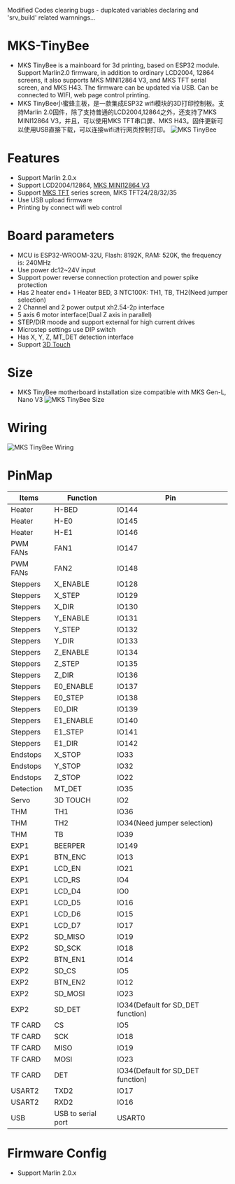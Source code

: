 Modified Codes clearing bugs - duplcated variables declaring and 'srv_build' related warnnings...

# MKS-TinyBee
  - MKS TinyBee is a mainboard for 3d printing, based on ESP32 module. Support Marlin2.0 firmware, in addition to ordinary LCD2004, 12864 screens, it also supports MKS MINI12864 V3, and MKS TFT serial screen, and MKS H43. The firmware can be updated via USB. Can be connected to WIFI, web page control printing. 
  - MKS TinyBee小蜜蜂主板，是一款集成ESP32 wifi模块的3D打印控制板。支持Marlin 2.0固件，除了支持普通的LCD2004,12864之外，还支持了MKS MINI12864 V3，并且，可以使用MKS TFT串口屏、MKS H43。固件更新可以使用USB直接下载，可以连接wifi进行网页控制打印。
    ![MKS TinyBee](https://github.com/makerbase-mks/MKS-TinyBee/blob/main/hardware/Image/MKS%20TinyBee%20V1.x.png)

# Features
  - Support Marlin 2.0.x
  - Support LCD2004/12864, [MKS MINI12864 V3](https://www.aliexpress.com/store/group/LCD/1047297_516922172.html?spm=a2g0o.detail.0.0.497c6bdbl6nCQJ)
  - Support [MKS TFT](https://www.aliexpress.com/store/group/TFT/1047297_516922169.html?spm=a2g0o.store_pc_groupList.pcShopHead_8325768.1_1_0) series screen, MKS TFT24/28/32/35
  - Use USB upload firmware
  - Printing by connect wifi web control

# Board parameters
  - MCU is ESP32-WROOM-32U, Flash: 8192K, RAM: 520K, the frequency is: 240MHz 
  - Use power dc12~24V input
  - Support power reverse connection protection and power spike protection
  - Has 2 heater end+ 1 Heater BED, 3 NTC100K: TH1, TB, TH2(Need jumper selection)
  - 2 Channel and 2 power output xh2.54-2p interface
  - 5 axis 6 motor interface(Dual Z axis in parallel)
  - STEP/DIR moode and support external for high current drives
  - Microstep settings use DIP switch
  - Has X, Y, Z, MT_DET detection interface
  - Support [3D Touch](https://www.aliexpress.com/store/group/Auto-bed-leveling-senor/1047297_516621299.html?spm=a2g0o.store_pc_groupList.pcShopHead_8325768.1_2_3)

# Size
  - MKS TinyBee motherboard installation size compatible with MKS Gen-L, Nano V3
    ![MKS TinyBee Size](https://github.com/makerbase-mks/MKS-TinyBee/blob/main/hardware/Image/MKS%20TinyBee%20V1.x%20Size.png)

# Wiring
  ![MKS TinyBee Wiring](https://github.com/makerbase-mks/MKS-TinyBee/blob/main/hardware/Image/MKS%20TinyBee%20V1.x%20Wiring.png)

# PinMap
  | Items      |  Function  | Pin |
  |------------|------------|------------|
  | Heater |   H-BED | IO144 |
  | Heater | H-E0 | IO145 |
  | Heater | H-E1 | IO146 |
  | PWM FANs | FAN1 | IO147 |
  | PWM FANs | FAN2 | IO148 |
  | Steppers | X_ENABLE | IO128 |
  | Steppers | X_STEP | IO129 |
  | Steppers | X_DIR | IO130 |
  | Steppers | Y_ENABLE | IO131 |
  | Steppers | Y_STEP | IO132 |
  | Steppers | Y_DIR | IO133 |
  | Steppers | Z_ENABLE | IO134 |
  | Steppers | Z_STEP | IO135 |
  | Steppers | Z_DIR | IO136 |
  | Steppers | E0_ENABLE | IO137 |
  | Steppers | E0_STEP | IO138 |
  | Steppers | E0_DIR | IO139 |
  | Steppers | E1_ENABLE | IO140 |
  | Steppers | E1_STEP | IO141 |
  | Steppers | E1_DIR | IO142 |
  | Endstops | X_STOP | IO33 |
  | Endstops | Y_STOP | IO32 |
  | Endstops | Z_STOP | IO22 |
  | Detection  | MT_DET | IO35 |
  | Servo | 3D TOUCH | IO2 |
  | THM | TH1 | IO36 |
  | THM | TH2 | IO34(Need jumper selection) |
  | THM | TB | IO39 |
  | EXP1 | BEERPER | IO149 |
  | EXP1 | BTN_ENC | IO13 |
  | EXP1 | LCD_EN | IO21 |
  | EXP1 | LCD_RS | IO4 |
  | EXP1 | LCD_D4 | IO0 |
  | EXP1 | LCD_D5 | IO16 |
  | EXP1 | LCD_D6 | IO15 |
  | EXP1 | LCD_D7 | IO17 |
  | EXP2 | SD_MISO | IO19 |
  | EXP2 | SD_SCK | IO18 |
  | EXP2 | BTN_EN1 | IO14 |
  | EXP2 | SD_CS | IO5 |
  | EXP2 | BTN_EN2 | IO12 |
  | EXP2 | SD_MOSI | IO23 |
  | EXP2 | SD_DET | IO34(Default for SD_DET function) |
  | TF CARD | CS | IO5 |
  | TF CARD | SCK | IO18 |
  | TF CARD | MISO | IO19 |
  | TF CARD | MOSI | IO23 |
  | TF CARD | DET | IO34(Default for SD_DET function) |
  | USART2 | TXD2 | IO17 |
  | USART2 | RXD2 | IO16 |
  | USB | USB to serial port | USART0 |

# Firmware Config
  - Support Marlin 2.0.x
